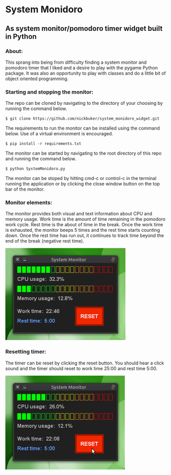 # System Monidoro
## As system monitor/pomodoro timer widget built in Python

### About:
This sprang into being from difficulty finding a system monitor and pomodoro timer that I liked and a desire to play with the pygame Python package. It was also an opportunity to play with classes and do a little bit of object oriented programming.

### Starting and stopping the monitor:

The repo can be cloned by navigating to the directory of your choosing by running the command below.
```
$ git clone https://github.com/nickbuker/system_monidoro_widget.git
```
The requirements to run the monitor can be installed using the command below. Use of a virtual environment is encouraged.
```
$ pip install -r requirements.txt
```
The monitor can be started by navigating to the root directory of this repo and running the command below.
```
$ python SystemMonidoro.py
```
The monitor can be stoped by hitting cmd-c or control-c in the terminal running the application or by clicking the close window button on the top bar of the monitor.

### Monitor elements:
The monitor provides both visual and text information about CPU and memory usage. Work time is the amount of time remaining in the pomodoro work cycle. Rest time is the about of time in the break. Once the work time is exhausted, the monitor beeps 5 times and the rest time starts counting down. Once the rest time has run out, it continues to track time beyond the end of the break (negative rest time).

<img src="images/system_monidoro.png">
 
### Resetting timer:
The timer can be reset by clicking the reset button. You should hear a click sound and the timer should reset to work time 25:00 and rest time 5:00.

<img src="images/system_monidoro_reset.png">